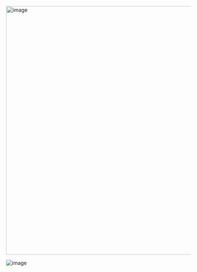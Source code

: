 <img width="677" alt="image" src="https://github.com/user-attachments/assets/11c7705c-5cf4-433b-a3ea-0d89b2e3bae2" />

![image](https://github.com/user-attachments/assets/5cdde298-3cf6-49b3-b197-7c9e375ac7ec)
